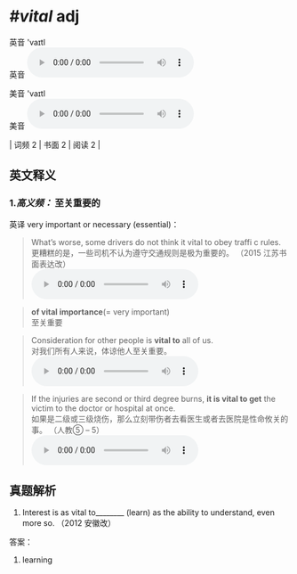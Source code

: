 # ***\#vital*** adj
英音 'vaɪtl  
英音
<audio src="./media/vital-B.aac" controls="controls"></audio>

美音 'vaɪtl  
美音
<audio src="./media/vital.aac" controls="controls"></audio>



| 词频 2 | 书面 2 | 阅读 2 |  

英文释义
---
### 1.*高义频：* **至关重要的**  
英译 very important or necessary (essential)：

 > What’s worse, some drivers do not think it vital to obey traffi c rules.  
 > 更糟糕的是，一些司机不认为遵守交通规则是极为重要的。  （2015 江苏书面表达改）  
<audio src="./media/What's worse, some drivers_AAC.aac" controls="controls"></audio>

 > **of vital importance**(= very important)  
 > 至关重要    

 > Consideration for other people is **vital to** all of us.  
 > 对我们所有人来说，体谅他人至关重要。    
<audio src="./media/1-vital.aac" controls="controls"></audio>

 > If the injuries are second or third degree burns, **it is vital to get** the victim to the doctor or hospital at once.  
 > 如果是二级或三级烧伤，那么立刻带伤者去看医生或者去医院是性命攸关的事。  （人教⑤ – 5）  
<audio src="./media/2-vital.aac" controls="controls"></audio>


真题解析
---
1. Interest is as vital to________ (learn) as the ability to understand, even more so.  （2012 安徽改）  

答案：
1. learning  

